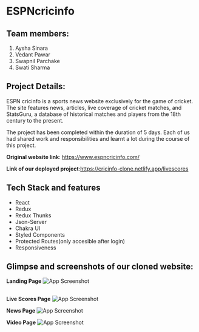 # ESPNcricinfo

## Team members:
1. Aysha Sinara
2. Vedant Pawar
3. Swapnil Parchake
4. Swati Sharma

## Project Details:
ESPN cricinfo is a sports news website exclusively for the game of cricket. The site features news, articles, live coverage of cricket matches, and StatsGuru, a database of historical matches and players from the 18th century to the present.

The project has been completed within the duration of 5 days. Each of us had shared work and responsibilities and learnt a lot during the course of this project.

**Original website link**: https://www.espncricinfo.com/

**Link of our deployed project**:https://cricinfo-clone.netlify.app/livescores

## Tech Stack and features
- React
- Redux
- Redux Thunks
- Json-Server
- Chakra UI
- Styled Components
- Protected Routes(only accesible after login)
- Responsiveness


## Glimpse and screenshots of our cloned website:
**Landing Page**
![App Screenshot](https://github.com/vedantpawar18/ceaseless-zebra-5788/blob/master/screenshots/landingPage.png)

##

**Live Scores Page**
![App Screenshot](https://github.com/vedantpawar18/ceaseless-zebra-5788/blob/master/screenshots/livePage.png)


**News Page**
![App Screenshot](https://github.com/vedantpawar18/ceaseless-zebra-5788/blob/master/screenshots/newsPage.png)


**Video Page**
![App Screenshot](https://github.com/vedantpawar18/ceaseless-zebra-5788/blob/master/screenshots/videoPage.png)

